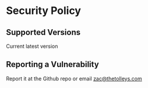# Security Policy

## Supported Versions

Current latest version


## Reporting a Vulnerability

Report it at the Github repo or email zac@thetolleys.com
